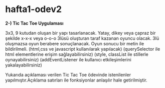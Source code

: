 # hafta1-odev2

<strong>2-) Tic Tac Toe Uygulaması</strong>


3x3, 9 kutudan oluşan bir yapı tasarlanacak. 
Yatay, dikey veya çapraz bir şekilde x-x-x veya o-o-o 3lüsü oluşturan taraf kazanan oyuncu olacak. 3lü oluşmazsa oyun berabere sonuçlanacak. Oyun sonucu bir metin ile bildirilmeli.
(html,css ve javascript kullanılarak yapılacak)
(querySelector ile html elementlerine erişim sağlayabilirsiniz)
(style, classList ile stillerle oynayabilirsiniz)
(addEventListener ile kullanıcı etkileşimlerini yakalayabilirsiniz)

Yukarıda açıklaması verilen Tic Tac Toe ödevinde istenilenler yapılmıştır.Açıklama satırları ile fonksiyonlar anlaşılır hale getirilmiştir.